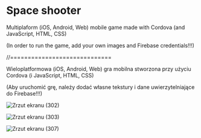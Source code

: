 # Space shooter

Multiplaform (iOS, Android, Web) mobile game made with Cordova (and JavaScript, HTML, CSS)

(In order to run the game, add your own images and Firebase credentials!!!)

//=============================

Wieloplatformowa (iOS, Android, Web) gra mobilna stworzona przy użyciu Cordova (i JavaScript, HTML, CSS)

(Aby uruchomić grę, należy dodać własne tekstury i dane uwierzytelniające do Firebase!!!)

![Zrzut ekranu (302)](https://user-images.githubusercontent.com/50705161/148119776-80c08d61-c330-42a8-8443-616eafe4246c.png)

![Zrzut ekranu (303)](https://user-images.githubusercontent.com/50705161/148119780-606cb2fb-c299-4b90-bb42-957f5d4ba8b4.png)

![Zrzut ekranu (307)](https://user-images.githubusercontent.com/50705161/148119784-baa409eb-dd5d-4f0f-8c1a-8e3eff2653aa.png)

